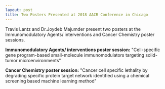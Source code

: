 ```yaml
---
layout: post
title: Two Posters Presented at 2018 AACR Conference in Chicago
---
```

Travis Lantz and Dr.Joydeb Majumder present two posters at the Immunomodulatory Agents/ interventions and Cancer Chemistry poster sessions.

**Immunomodulatory Agents/ interventions poster session:** "Cell-specific gene program-based small-molecule immunomodulators targeting solid-tumor microenvironments"

**Cancer Chemistry poster session:** "Cancer cell specific lethality by degrading specific protein target network identified using a chemical screening based machine learning method"